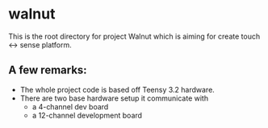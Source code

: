 # walnut

This is the root directory for project Walnut which is aiming for create touch <-> sense platform.

## A few remarks: 

- The whole project code is based off Teensy 3.2 hardware.
- There are two base hardware setup it communicate with
    * a 4-channel dev board
    * a 12-channel development board

